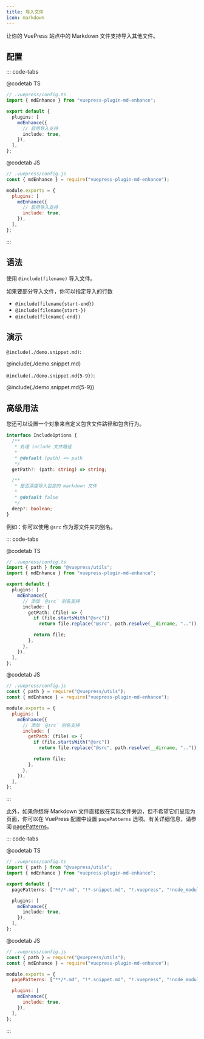 ```yaml
---
title: 导入文件
icon: markdown
---
```


让你的 VuePress 站点中的 Markdown 文件支持导入其他文件。

<!-- 更多 -->

## 配置

::: code-tabs

@codetab TS

```ts {8}
// .vuepress/config.ts
import { mdEnhance } from "vuepress-plugin-md-enhance";

export default {
  plugins: [
    mdEnhance({
      // 启用导入支持
      include: true,
    }),
  ],
};
```

@codetab JS

```js {8}
// .vuepress/config.js
const { mdEnhance } = require("vuepress-plugin-md-enhance");

module.exports = {
  plugins: [
    mdEnhance({
      // 启用导入支持
      include: true,
    }),
  ],
};
```

:::

## 语法

使用 `@include(filename)` 导入文件。

如果要部分导入文件，你可以指定导入的行数

- `@include(filename{start-end})`
- `@include(filename{start-})`
- `@include(filename{-end})`

## 演示

`@include(./demo.snippet.md)`:

@include(./demo.snippet.md)

`@include(./demo.snippet.md{5-9})`:

@include(./demo.snippet.md{5-9})

## 高级用法

您还可以设置一个对象来自定义包含文件路径和包含行为。

```ts
interface IncludeOptions {
  /**
   * 处理 include 文件路径
   *
   * @default (path) => path
   */
  getPath?: (path: string) => string;

  /**
   * 是否深度导入包含的 markdown 文件
   *
   * @default false
   */
  deep?: boolean;
}
```

例如：你可以使用 `@src` 作为源文件夹的别名。

::: code-tabs

@codetab TS

```ts {8}
// .vuepress/config.ts
import { path } from "@vuepress/utils";
import { mdEnhance } from "vuepress-plugin-md-enhance";

export default {
  plugins: [
    mdEnhance({
      // 添加 `@src` 别名支持
      include: {
        getPath: (file) => {
          if (file.startsWith("@src"))
            return file.replace("@src", path.resolve(__dirname, ".."));

          return file;
        },
      },
    }),
  ],
};
```

@codetab JS

```js {8}
// .vuepress/config.js
const { path } = require("@vuepress/utils");
const { mdEnhance } = require("vuepress-plugin-md-enhance");

module.exports = {
  plugins: [
    mdEnhance({
      // 添加 `@src` 别名支持
      include: {
        getPath: (file) => {
          if (file.startsWith("@src"))
            return file.replace("@src", path.resolve(__dirname, ".."));

          return file;
        },
      },
    }),
  ],
};
```

:::

此外，如果你想将 Markdown 文件直接放在实际文件旁边，但不希望它们呈现为页面，你可以在 VuePress 配置中设置 `pagePatterns` 选项。有关详细信息，请参阅 [pagePatterns](https://v2.vuepress.vuejs.org/zh/reference/config.html#pagepatterns)。

::: code-tabs

@codetab TS

```ts {8}
// .vuepress/config.ts
import { path } from "@vuepress/utils";
import { mdEnhance } from "vuepress-plugin-md-enhance";

export default {
  pagePatterns: ["**/*.md", "!*.snippet.md", "!.vuepress", "!node_modules"],

  plugins: [
    mdEnhance({
      include: true,
    }),
  ],
};
```

@codetab JS

```js {8}
// .vuepress/config.js
const { path } = require("@vuepress/utils");
const { mdEnhance } = require("vuepress-plugin-md-enhance");

module.exports = {
  pagePatterns: ["**/*.md", "!*.snippet.md", "!.vuepress", "!node_modules"],

  plugins: [
    mdEnhance({
      include: true,
    }),
  ],
};
```

:::
